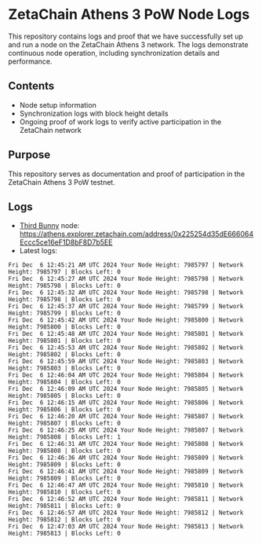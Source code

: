 # ZetaChain Athens 3 PoW Node Logs
This repository contains logs and proof that we have successfully set up and run a node on the ZetaChain Athens 3 network. The logs demonstrate continuous node operation, including synchronization details and performance.

## Contents
- Node setup information
- Synchronization logs with block height details
- Ongoing proof of work logs to verify active participation in the ZetaChain network

## Purpose
This repository serves as documentation and proof of participation in the ZetaChain Athens 3 PoW testnet.

## Logs

- [Third Bunny](https://thirdbunny.xyz/) node: https://athens.explorer.zetachain.com/address/0x225254d35dE666064Eccc5ce16eF1D8bF8D7b5EE
- Latest logs:
```
Fri Dec  6 12:45:21 AM UTC 2024 Your Node Height: 7985797 | Network Height: 7985797 | Blocks Left: 0
Fri Dec  6 12:45:27 AM UTC 2024 Your Node Height: 7985798 | Network Height: 7985798 | Blocks Left: 0
Fri Dec  6 12:45:32 AM UTC 2024 Your Node Height: 7985798 | Network Height: 7985798 | Blocks Left: 0
Fri Dec  6 12:45:37 AM UTC 2024 Your Node Height: 7985799 | Network Height: 7985799 | Blocks Left: 0
Fri Dec  6 12:45:42 AM UTC 2024 Your Node Height: 7985800 | Network Height: 7985800 | Blocks Left: 0
Fri Dec  6 12:45:48 AM UTC 2024 Your Node Height: 7985801 | Network Height: 7985801 | Blocks Left: 0
Fri Dec  6 12:45:53 AM UTC 2024 Your Node Height: 7985802 | Network Height: 7985802 | Blocks Left: 0
Fri Dec  6 12:45:59 AM UTC 2024 Your Node Height: 7985803 | Network Height: 7985803 | Blocks Left: 0
Fri Dec  6 12:46:04 AM UTC 2024 Your Node Height: 7985804 | Network Height: 7985804 | Blocks Left: 0
Fri Dec  6 12:46:09 AM UTC 2024 Your Node Height: 7985805 | Network Height: 7985805 | Blocks Left: 0
Fri Dec  6 12:46:15 AM UTC 2024 Your Node Height: 7985806 | Network Height: 7985806 | Blocks Left: 0
Fri Dec  6 12:46:20 AM UTC 2024 Your Node Height: 7985807 | Network Height: 7985807 | Blocks Left: 0
Fri Dec  6 12:46:25 AM UTC 2024 Your Node Height: 7985807 | Network Height: 7985808 | Blocks Left: 1
Fri Dec  6 12:46:31 AM UTC 2024 Your Node Height: 7985808 | Network Height: 7985808 | Blocks Left: 0
Fri Dec  6 12:46:36 AM UTC 2024 Your Node Height: 7985809 | Network Height: 7985809 | Blocks Left: 0
Fri Dec  6 12:46:41 AM UTC 2024 Your Node Height: 7985809 | Network Height: 7985809 | Blocks Left: 0
Fri Dec  6 12:46:47 AM UTC 2024 Your Node Height: 7985810 | Network Height: 7985810 | Blocks Left: 0
Fri Dec  6 12:46:52 AM UTC 2024 Your Node Height: 7985811 | Network Height: 7985811 | Blocks Left: 0
Fri Dec  6 12:46:57 AM UTC 2024 Your Node Height: 7985812 | Network Height: 7985812 | Blocks Left: 0
Fri Dec  6 12:47:03 AM UTC 2024 Your Node Height: 7985813 | Network Height: 7985813 | Blocks Left: 0
```
